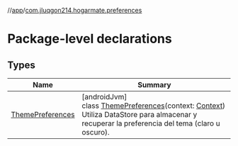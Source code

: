 //[app](../../index.md)/[com.jluqgon214.hogarmate.preferences](index.md)

# Package-level declarations

## Types

| Name | Summary |
|---|---|
| [ThemePreferences](-theme-preferences/index.md) | [androidJvm]<br>class [ThemePreferences](-theme-preferences/index.md)(context: [Context](https://developer.android.com/reference/kotlin/android/content/Context.html))<br>Utiliza DataStore para almacenar y recuperar la preferencia del tema (claro u oscuro). |
